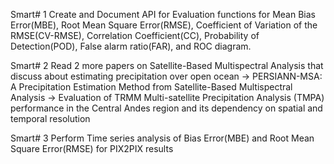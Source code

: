 Smart# 1
Create and Document API for Evaluation functions for Mean Bias Error(MBE), Root Mean Square Error(RMSE), Coefficient of Variation of the RMSE(CV-RMSE), Correlation Coefficient(CC), Probability of Detection(POD), False alarm ratio(FAR), and ROC diagram.

Smart# 2
Read 2 more papers on Satellite-Based Multispectral Analysis that discuss about estimating precipitation over open ocean
-> PERSIANN-MSA: A Precipitation Estimation Method from Satellite-Based Multispectral Analysis
-> Evaluation of TRMM Multi-satellite Precipitation Analysis (TMPA) performance in the Central Andes region and its dependency on spatial and temporal resolution

Smart# 3
Perform Time series analysis of Bias Error(MBE) and Root Mean Square Error(RMSE)  for PIX2PIX results
